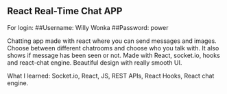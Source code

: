 ## React Real-Time Chat APP

For login: ##Username: Willy Wonka
           ##Password: power
           
Chatting app made with react where you can send messages and images. Choose between different chatrooms and choose who you talk with. It also shows if message has been seen or not. Made with React, socket.io, hooks and react-chat engine. Beautiful design with really smooth UI.

What I learned: Socket.io, React, JS, REST APIs, React Hooks, React chat engine.
